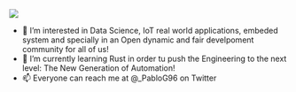 <img src="https://github.com/PabloGomez96/PabloGomez96/blob/main/RoundedGithubProfilePic.png">

- 👀 I’m interested in Data Science, IoT real world applications, embeded system and specially in an Open dynamic and fair develpoment community for all of us! 
- 🌱 I’m currently learning Rust in order tu push the Engineering to the next level: The New Generation of Automation! 
- 📫 Everyone can reach me at @_PabloG96 on Twitter
